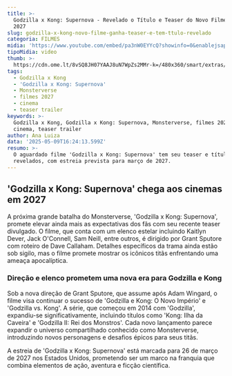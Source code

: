 ```yaml
---
title: >-
  Godzilla x Kong: Supernova - Revelado o Título e Teaser do Novo Filme para
  2027
slug: godzilla-x-kong-novo-filme-ganha-teaser-e-tem-ttulo-revelado
categoria: FILMES
midia: 'https://www.youtube.com/embed/pa3nW0EYYcQ?showinfo=0&enablejsapi=1'
tipoMidia: video
thumb: >-
  https://cdn.ome.lt/8vSQ8JH07YAAJ8uN7WpZs2MMr-k=/480x360/smart/extras/conteudos/Captura_de_tela_2025-05-09_131009.png
tags:
  - Godzilla x Kong
  - 'Godzilla x Kong: Supernova'
  - Monsterverse
  - filmes 2027
  - cinema
  - teaser trailer
keywords: >-
  Godzilla x Kong, Godzilla x Kong: Supernova, Monsterverse, filmes 2027,
  cinema, teaser trailer
author: Ana Luiza
data: '2025-05-09T16:24:13.599Z'
resumo: >-
  O aguardado filme 'Godzilla x Kong: Supernova' tem seu teaser e título oficial
  revelados, com estreia prevista para março de 2027.
---
```


## 'Godzilla x Kong: Supernova' chega aos cinemas em 2027

A próxima grande batalha do Monsterverse, 'Godzilla x Kong: Supernova', promete elevar ainda mais as expectativas dos fãs com seu recente teaser divulgado. O filme, que conta com um elenco estelar incluindo Kaitlyn Dever, Jack O'Connell, Sam Neill, entre outros, é dirigido por Grant Sputore com roteiro de Dave Callaham. Detalhes específicos da trama ainda estão sob sigilo, mas o filme promete mostrar os icônicos titãs enfrentando uma ameaça apocalíptica.

### Direção e elenco prometem uma nova era para Godzilla e Kong

Sob a nova direção de Grant Sputore, que assume após Adam Wingard, o filme visa continuar o sucesso de 'Godzilla e Kong: O Novo Império' e 'Godzilla vs. Kong'. A série, que começou em 2014 com 'Godzilla', expandiu-se significativamente, incluindo títulos como 'Kong: Ilha da Caveira' e 'Godzilla II: Rei dos Monstros'. Cada novo lançamento parece expandir o universo compartilhado conhecido como Monsterverse, introduzindo novos personagens e desafios épicos para seus titãs.

A estreia de 'Godzilla x Kong: Supernova' está marcada para 26 de março de 2027 nos Estados Unidos, prometendo ser um marco na franquia que combina elementos de ação, aventura e ficção científica.
